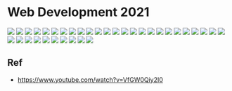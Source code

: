 # Web Development 2021

![](https://github.com/shamy1st/web-development/blob/main/images/01.png)
![](https://github.com/shamy1st/web-development/blob/main/images/02.png)
![](https://github.com/shamy1st/web-development/blob/main/images/03.png)
![](https://github.com/shamy1st/web-development/blob/main/images/04.png)
![](https://github.com/shamy1st/web-development/blob/main/images/05.png)
![](https://github.com/shamy1st/web-development/blob/main/images/06.png)
![](https://github.com/shamy1st/web-development/blob/main/images/07.png)
![](https://github.com/shamy1st/web-development/blob/main/images/08.png)
![](https://github.com/shamy1st/web-development/blob/main/images/09.png)
![](https://github.com/shamy1st/web-development/blob/main/images/10.png)
![](https://github.com/shamy1st/web-development/blob/main/images/11.png)
![](https://github.com/shamy1st/web-development/blob/main/images/12.png)
![](https://github.com/shamy1st/web-development/blob/main/images/13.png)
![](https://github.com/shamy1st/web-development/blob/main/images/14.png)
![](https://github.com/shamy1st/web-development/blob/main/images/15.png)
![](https://github.com/shamy1st/web-development/blob/main/images/16.png)
![](https://github.com/shamy1st/web-development/blob/main/images/17.png)
![](https://github.com/shamy1st/web-development/blob/main/images/18.png)
![](https://github.com/shamy1st/web-development/blob/main/images/19.png)
![](https://github.com/shamy1st/web-development/blob/main/images/20.png)
![](https://github.com/shamy1st/web-development/blob/main/images/21.png)
![](https://github.com/shamy1st/web-development/blob/main/images/22.png)
![](https://github.com/shamy1st/web-development/blob/main/images/23.png)
![](https://github.com/shamy1st/web-development/blob/main/images/24.png)
![](https://github.com/shamy1st/web-development/blob/main/images/25.png)
![](https://github.com/shamy1st/web-development/blob/main/images/26.png)
![](https://github.com/shamy1st/web-development/blob/main/images/27.png)
![](https://github.com/shamy1st/web-development/blob/main/images/28.png)
![](https://github.com/shamy1st/web-development/blob/main/images/29.png)
![](https://github.com/shamy1st/web-development/blob/main/images/30.png)
![](https://github.com/shamy1st/web-development/blob/main/images/31.png)
![](https://github.com/shamy1st/web-development/blob/main/images/32.png)
![](https://github.com/shamy1st/web-development/blob/main/images/33.png)
![](https://github.com/shamy1st/web-development/blob/main/images/34.png)
![](https://github.com/shamy1st/web-development/blob/main/images/35.png)

## Ref
* https://www.youtube.com/watch?v=VfGW0Qiy2I0
